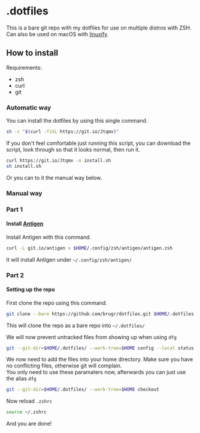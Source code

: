 # .dotfiles

This is a bare git repo with my dotfiles for use on multiple distros with ZSH. Can also be used on macOS with [linuxify](https://github.com/fabiomaia/linuxify).

## How to install

Requirements:

* zsh
* curl
* git

### Automatic way

You can install the dotfiles by using this single command.

```sh
sh -c "$(curl -fsSL https://git.io/Jtqmx)"
```

If you don't feel comfortable just running this script, you can download the script, look through so that it looks normal, then run it.

```sh
curl https://git.io/Jtqmx -o install.sh
sh install.sh
```

Or you can to it the manual way below.

### Manual way

### Part 1

#### Install [Antigen](https://github.com/ohmyzsh/ohmyzsh)

Install Antigen with this command.

```sh
curl -L git.io/antigen > $HOME/.config/zsh/antigen/antigen.zsh
```

It will install Antigen under ``~/.config/zsh/antigen/``

### Part 2

#### Setting up the repo

First clone the repo using this command.

```sh
git clone --bare https://github.com/brugr/dotfiles.git $HOME/.dotfiles
```

This will clone the repo as a bare repo into ``~/.dotfiles/``

We will now prevent untracked files from showing up when using ``dfg``

```sh
git --git-dir=$HOME/.dotfiles/ --work-tree=$HOME config --local status.showUntrackedFiles no
```

We now need to add the files into your home directory. Make sure you have no conflicting files, otherwise git will complain.  
You only need to use these paramaters now, afterwards you can just use the alias ``dfg``

```sh
git --git-dir=$HOME/.dotfiles/ --work-tree=$HOME checkout
```

Now reload ``.zshrc``

```sh
source ~/.zshrc
```

And you are done!
